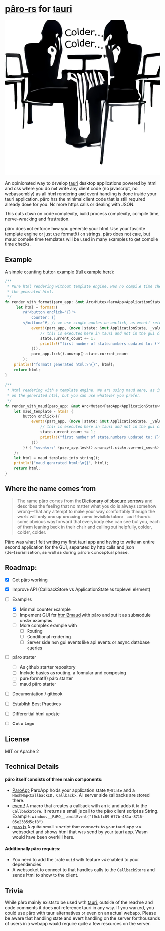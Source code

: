 # [pâro-rs](https://github.com/grayfallstown/paro-rs) for [tauri](https://tauri.app/)

![pâro logo](https://github.com/grayfallstown/paro-rs/blob/main/paro.png?raw=true)

An opinionated way to develop [tauri](https://tauri.app/) desktop applications powered by html and css where you do not write any client code (no javascript, no webassembly) as all html rendering and event handling is done inside your tauri application. pâro has the minimal client code that is still required already done for you. No more https calls or dealing with JSON.

This cuts down on code complexity, build process complexity, compile time, nerve-wracking and frustration.

pâro does not enforce how you generate your html. Use your favorite template engine or just use format!() on strings. pâro does not care, but [maud compile time templates](https://github.com/lambda-fairy/maud) will be used in many examples to get compile time checks.

## Example

A simple counting button example ([full example here](https://github.com/grayfallstown/paro-rs/tree/main/example/minimal-counter)):

```rust
/**
 * Pure html rendering without template engine. Has no compile time checks on
 * the generated html.
 */
fn render_with_format(paro_app: &mut Arc<Mutex<ParoApp<ApplicationState>>>) -> String {
     let html = format!(
        r#"<button onclick='{}'>
            counter: {}
        </button>"#, // we use single quotes on onclick, as event! returns a string with double quotes. maud handles that iself
            event!(paro_app, (move |state: &mut ApplicationState, _value| {
                // this is executed here in tauri and not in the gui client application
                state.current_count += 1;
                println!("first number of state.numbers updated to: {}", state.current_count);
            })),
            paro_app.lock().unwrap().state.current_count
        );
    println!("format! generated html:\n{}", html);
    return html;
}

/**
 * Html rendering with a template engine. We are using maud here, as it has compile time checks
 * on the generated html, but you can use whatever you prefer.
 */
fn render_with_maud(paro_app: &mut Arc<Mutex<ParoApp<ApplicationState>>>) -> String {
    let maud_template = html! {
        button onclick=({
            event!(paro_app, (move |state: &mut ApplicationState, _value| {
                // this is executed here in tauri and not in the gui client application
                state.current_count += 1;
                println!("first number of state.numbers updated to: {}", state.current_count);
            }))
        }) { "counter:" (paro_app.lock().unwrap().state.current_count) }
    };
    let html = maud_template.into_string();
    println!("maud generated html:\n{}", html);
    return html;
}
```


## Where the name comes from

> The name pâro comes from the [Dictionary of obscure sorrows](https://www.dictionaryofobscuresorrows.com/post/173924002125/p%C3%A2ro-n-the-feeling-that-no-matter-what-you-do-is) and describes the feeling that no matter what you do is always somehow wrong—that any attempt to make your way comfortably through the world will only end up crossing some invisible taboo—as if there’s some obvious way forward that everybody else can see but you, each of them leaning back in their chair and calling out helpfully, colder, colder, colder.

Pâro was what I felt writing my first tauri app and having to write an entire second application for the GUI, separated by http calls and json (de-)serialization, as well as during pâro's conceptual phase.

## Roadmap:

- [x] Get pâro working
- [x] Improve API (CallbackStore vs ApplicationState as toplevel element)
- [ ] Examples
  - [x] Minimal counter example
  - [ ] Implement GUI for [html2maud](https://github.com/grayfallstown/html2maud) with pâro and put it as submodule under examples
  - [ ] More complex example with
    - [ ] Routing
    - [ ] Conditional rendering
    - [ ] Server side non gui events like api events or async database queries
- [ ] pâro starter
    - [ ] As github starter repository
    - [ ] Include basics as routing, a formular and composing
    - [ ] pure format!() pâro starter
    - [ ] maud pâro starter
- [ ] Documentation / gitbook
- [ ] Establish Best Practices
- [ ] Differential html update
- [ ] Get a Logo


## License

MIT or Apache 2


## Technical Details

#### pâro itself consists of three main components:

- [ParoApp<MyState>](https://github.com/grayfallstown/paro-rs/blob/main/src/lib.rs#L9)
  ParoApp holds your application state `MyState` and a `HashMap<CallbackID, Callback>`.
  All server side callbacks are stored there.
- [event!](https://github.com/grayfallstown/paro-rs/blob/main/src/lib.rs#L95)
  A macro that creates a callback with an id and adds it to the `CallbackStore`. It returns a small js call to the pâro client script as String. Example: `window.__PARO__.emitEvent("f0cbfc89-677b-481a-8746-05e2335d5cf8")`
- [paro.js](https://github.com/grayfallstown/paro-rs/blob/main/src/paro.js)
  A quite small js script that connects to your tauri app via websocket and shows html that was send by your tauri app. Wasm would have been overkill here.

#### Additionally pâro requires:

- You need to add the crate `uuid` with feature `v4` enabled to your dependencies
- A websocket to connect to that handles calls to the `CallbackStore` and sends html to show to the client.


## Trivia

While pâro mainly exists to be used with [tauri](https://tauri.app), outside of the readme and code comments
it does not reference tauri in any way. If you wanted, you could use pâro with tauri alternatives or even on an
actual webapp. Please be aware that handling state and event handling on the server for thousands of users
in a webapp would require quite a few resources on the server.

